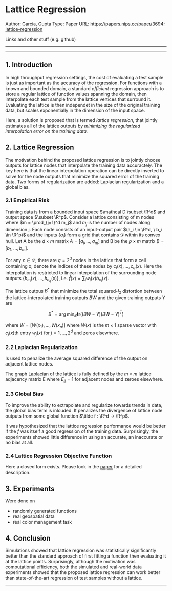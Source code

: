# Lattice Regression

Author: Garcia, Gupta
Type: Paper
URL: https://papers.nips.cc/paper/3694-lattice-regression

Links and other stuff (e.g. github)

---

---

## 1. Introduction

In high throughput regression settings, the cost of evaluating a test sample is just as important as the accuracy of the regression. For functions with a known and bounded domain, a standard *efficient* regression approach is to store a regular lattice of function values spanning the domain, then interpolate each test sample from the lattice vertices that surround it. Evaluating the lattice is then independet in the size of the original training data, but scales exponentially in the dimension of the input space. 

Here, a solution is proposed that is termed *lattice regression*, that jointly estimates all of the lattice outputs by *minimizing the regularized interpolation error on the training data.* 

## 2. Lattice Regression

The motivation behind the proposed lattice regression is to jointly choose outputs for lattice nodes that interpolate the training data accuractely. The key here is that the linear interpolation operation can be directly inverted to solve for the node outputs that minimize the squared error of the training data. Two forms of regularization are added: Laplacian regularization and a global bias. 

### 2.1 Empirical Risk

Training data is from a bounded input space $\mathcal D \subset \R^d$  and output space $\subset \R^p$. Consider a lattice consisting of m nodes where $m = \prod_{j=1}^d m_j$ and $m_j$ is the number of nodes along dimension j. Each node consists of an input-output pair $(a_i \in \R^d, \ b_i \in \R^p)$ and the inputs $\{a_i\}$ form a grid that contains $\mathcal D$ within its convex hull. Let A be the $d \times m$ matrix $A = [a_i, ..., a_m]$ and B be the $p \times m$ matrix $B = [b_1, ..., b_m]$. 

For any $x \in \mathcal D$, there are $q = 2^d$ nodes in the lattice that form a cell containing x; denote the indices of these nodes by $c_i(x), ..., c_q(x)$. Here the interpolation is restricted to linear interpolation of the surrounding node outputs $\{ b_{c_1}(x), ..., b_{c_q}(x)\}$, i.e. $\hat f(x) = \sum_i w_i(x) b_{c_i}(x)$. 

The lattice outpus $B^*$ that minimize the total squared-$l_2$ distortion between the lattice-interpolated training outputs $BW$ and the given training outputs $Y$ are

$$B^* = \arg \min_{B} \mathbf{tr} \Big ( \big(BW - Y \big) \big(BW - Y\big)^T \Big ) $$

where $W = [W(x_1), ..., W(x_n)]$ where $W(x)$ is the $m \times 1$ sparse vector with $c_j(x)$th entry $w_j(x)$ for $j = 1, ..., 2^d$ and zeros elsewhere. 

### 2.2 Laplacian Regularization

Is used to penalize the average squared difference of the output on adjacent lattice nodes. 

The graph Laplacian of the lattice is fully defined by the $m \times m$ lattice adjacency matrix E where $E_{ij} = 1$ for adjacent nodes and zeroes elsewhere. 

### 2.3 Global Bias

To improve the ability to extrapolate and regularize towards trends in data, the global bias term is inlcuded. It penalizes the divergence of lattice node outputs from some global function $\tilde f : \R^d → \R^p$. 

It was hypothesized that the lattice regression performance would be better if the $\tilde f$ was itself a good regression of the training data. Surprisingly, the experiments showed little difference in using an accurate, an inaccurate or no bias at all. 

### 2.4 Lattice Regression Objective Function

Here a closed form exists. Please look in the [paper](https://papers.nips.cc/paper/3694-lattice-regression) for a detailed description. 

## 3. Experiments

Were done on

- randomly generated functions
- real geospatial data
- real color management task

## 4. Conclusion

Simulations showed that lattice regression was statistically significantly better than the standard approach of first fitting a function then evaluating it at the lattice points. Surprisingly, although the motivation was computational efficiency, both the simulated and real-world data experiments showed that the proposed lattice regression can work better than state-of-the-art regression of test samples without a lattice. 

---